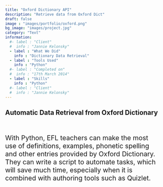 ```yaml
---
title: "Oxford Dictionary API"
description: "Retrieve data from Oxford Dict"
draft: false
image : "images/portfolio/oxford.png"
bg_image: "images/project.jpg"
category: "Text"
information:
  #- label : "Client"
  #  info : "Jannie Kelonsky"
  - label : "What We Did"
    info : "Dictionary Data Retrieval"
  - label : "Tools Used"
    info : "Python"
  #- label : "Completed on"
  #  info : "17th March 2014"
  - label : "Skills"
    info : "Python"
  #- label : "Client"
  #  info : "Jannie Kelonsky"
---
```


## Automatic Data Retrieval from Oxford Dictionary 

<br/><p style="font-size:16pt">With Python, EFL teachers can make the most use of definitions, examples, phonetic spelling and other entries provided by Oxford Dictionary. They can write a script to automate tasks, which will save much time, especially when it is combined with authoring tools such as Quizlet.</p>
